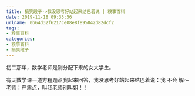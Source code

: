 ```yaml
---
title: 搞笑段子->我没思考好站起来结巴着说 | 糗事百科
date: 2019-11-18 09:35:56
urlname: 0b64d32f6217ce08e8f895842d82dcf2
tags: 
- 糗事百科
categories:
- 糗事百科
- 搞笑段子
---
```

初二那年，数学老师是刚分配下来的女大学生。

有天数学课一道方程题点我起来回答，我没思考好站起来结巴着说：我 不会  解～老师：严肃点，叫我老师别叫姐！！


